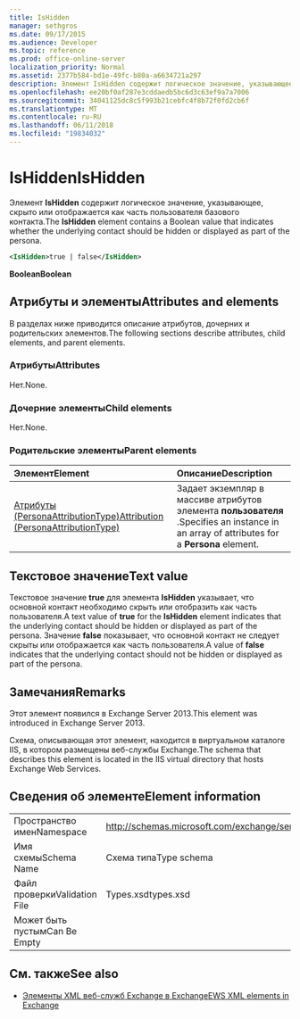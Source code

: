```yaml
---
title: IsHidden
manager: sethgros
ms.date: 09/17/2015
ms.audience: Developer
ms.topic: reference
ms.prod: office-online-server
localization_priority: Normal
ms.assetid: 2377b584-bd1e-49fc-b80a-a6634721a297
description: Элемент IsHidden содержит логическое значение, указывающее, скрыто или отображается как часть пользователя базового контакта.
ms.openlocfilehash: ee20bf0af287e3cddaedb5bc6d3c63ef9a7a7006
ms.sourcegitcommit: 34041125dc8c5f993b21cebfc4f8b72f0fd2cb6f
ms.translationtype: MT
ms.contentlocale: ru-RU
ms.lasthandoff: 06/11/2018
ms.locfileid: "19834032"
---
```

# <a name="ishidden"></a><span data-ttu-id="111d1-103">IsHidden</span><span class="sxs-lookup"><span data-stu-id="111d1-103">IsHidden</span></span>

<span data-ttu-id="111d1-104">Элемент **IsHidden** содержит логическое значение, указывающее, скрыто или отображается как часть пользователя базового контакта.</span><span class="sxs-lookup"><span data-stu-id="111d1-104">The **IsHidden** element contains a Boolean value that indicates whether the underlying contact should be hidden or displayed as part of the persona.</span></span> 
  
```XML
<IsHidden>true | false</IsHidden>
```

 <span data-ttu-id="111d1-105">**Boolean**</span><span class="sxs-lookup"><span data-stu-id="111d1-105">**Boolean**</span></span>
## <a name="attributes-and-elements"></a><span data-ttu-id="111d1-106">Атрибуты и элементы</span><span class="sxs-lookup"><span data-stu-id="111d1-106">Attributes and elements</span></span>

<span data-ttu-id="111d1-107">В разделах ниже приводится описание атрибутов, дочерних и родительских элементов.</span><span class="sxs-lookup"><span data-stu-id="111d1-107">The following sections describe attributes, child elements, and parent elements.</span></span>
  
### <a name="attributes"></a><span data-ttu-id="111d1-108">Атрибуты</span><span class="sxs-lookup"><span data-stu-id="111d1-108">Attributes</span></span>

<span data-ttu-id="111d1-109">Нет.</span><span class="sxs-lookup"><span data-stu-id="111d1-109">None.</span></span>
  
### <a name="child-elements"></a><span data-ttu-id="111d1-110">Дочерние элементы</span><span class="sxs-lookup"><span data-stu-id="111d1-110">Child elements</span></span>

<span data-ttu-id="111d1-111">Нет.</span><span class="sxs-lookup"><span data-stu-id="111d1-111">None.</span></span>
  
### <a name="parent-elements"></a><span data-ttu-id="111d1-112">Родительские элементы</span><span class="sxs-lookup"><span data-stu-id="111d1-112">Parent elements</span></span>

|<span data-ttu-id="111d1-113">**Элемент**</span><span class="sxs-lookup"><span data-stu-id="111d1-113">**Element**</span></span>|<span data-ttu-id="111d1-114">**Описание**</span><span class="sxs-lookup"><span data-stu-id="111d1-114">**Description**</span></span>|
|:-----|:-----|
|[<span data-ttu-id="111d1-115">Атрибуты (PersonaAttributionType)</span><span class="sxs-lookup"><span data-stu-id="111d1-115">Attribution (PersonaAttributionType)</span></span>](attribution-personaattributiontype.md) <br/> |<span data-ttu-id="111d1-116">Задает экземпляр в массиве атрибутов элемента **пользователя** .</span><span class="sxs-lookup"><span data-stu-id="111d1-116">Specifies an instance in an array of attributes for a **Persona** element.</span></span>  <br/> |
   
## <a name="text-value"></a><span data-ttu-id="111d1-117">Текстовое значение</span><span class="sxs-lookup"><span data-stu-id="111d1-117">Text value</span></span>

<span data-ttu-id="111d1-118">Текстовое значение **true** для элемента **IsHidden** указывает, что основной контакт необходимо скрыть или отобразить как часть пользователя.</span><span class="sxs-lookup"><span data-stu-id="111d1-118">A text value of **true** for the **IsHidden** element indicates that the underlying contact should be hidden or displayed as part of the persona.</span></span> <span data-ttu-id="111d1-119">Значение **false** показывает, что основной контакт не следует скрыты или отображается как часть пользователя.</span><span class="sxs-lookup"><span data-stu-id="111d1-119">A value of **false** indicates that the underlying contact should not be hidden or displayed as part of the persona.</span></span> 
  
## <a name="remarks"></a><span data-ttu-id="111d1-120">Замечания</span><span class="sxs-lookup"><span data-stu-id="111d1-120">Remarks</span></span>

<span data-ttu-id="111d1-121">Этот элемент появился в Exchange Server 2013.</span><span class="sxs-lookup"><span data-stu-id="111d1-121">This element was introduced in Exchange Server 2013.</span></span>
  
<span data-ttu-id="111d1-122">Схема, описывающая этот элемент, находится в виртуальном каталоге IIS, в котором размещены веб-службы Exchange.</span><span class="sxs-lookup"><span data-stu-id="111d1-122">The schema that describes this element is located in the IIS virtual directory that hosts Exchange Web Services.</span></span>
  
## <a name="element-information"></a><span data-ttu-id="111d1-123">Сведения об элементе</span><span class="sxs-lookup"><span data-stu-id="111d1-123">Element information</span></span>

|||
|:-----|:-----|
|<span data-ttu-id="111d1-124">Пространство имен</span><span class="sxs-lookup"><span data-stu-id="111d1-124">Namespace</span></span>  <br/> |http://schemas.microsoft.com/exchange/services/2006/types  <br/> |
|<span data-ttu-id="111d1-125">Имя схемы</span><span class="sxs-lookup"><span data-stu-id="111d1-125">Schema Name</span></span>  <br/> |<span data-ttu-id="111d1-126">Схема типа</span><span class="sxs-lookup"><span data-stu-id="111d1-126">Type schema</span></span>  <br/> |
|<span data-ttu-id="111d1-127">Файл проверки</span><span class="sxs-lookup"><span data-stu-id="111d1-127">Validation File</span></span>  <br/> |<span data-ttu-id="111d1-128">Types.xsd</span><span class="sxs-lookup"><span data-stu-id="111d1-128">types.xsd</span></span>  <br/> |
|<span data-ttu-id="111d1-129">Может быть пустым</span><span class="sxs-lookup"><span data-stu-id="111d1-129">Can Be Empty</span></span>  <br/> ||
   
## <a name="see-also"></a><span data-ttu-id="111d1-130">См. также</span><span class="sxs-lookup"><span data-stu-id="111d1-130">See also</span></span>



- [<span data-ttu-id="111d1-131">Элементы XML веб-служб Exchange в Exchange</span><span class="sxs-lookup"><span data-stu-id="111d1-131">EWS XML elements in Exchange</span></span>](ews-xml-elements-in-exchange.md)

